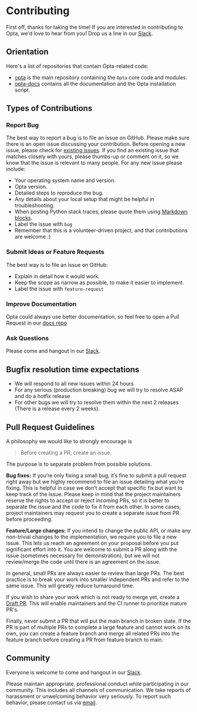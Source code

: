 # Contributing 

First off, thanks for taking the time!
If you are interested in contributing to Opta, we'd love to hear from you! Drop us a line in our [Slack](https://slack.opta.dev/).

## Orientation

Here's a list of repositories that contain Opta-related code:

- [opta](https://github.com/run-x/opta)
  is the main repository containing the `Opta` core code and modules.
- [opta-docs](https://github.com/run-x/opta-docs) contains all the documentation and the Opta installation script.

## Types of Contributions

### Report Bug

The best way to report a bug is to file an issue on GitHub. Please make sure there is an open issue discussing your contribution. Before opening a new issue, please check for [existing issues](https://github.com/run-x/opta/issues). If you find an existing issue that matches closely with yours, please thumbs-up or comment on it, so we know that the issue is relevant to many people. For any new issue please include:

- Your operating system name and version.
- Opta version.
- Detailed steps to reproduce the bug.
- Any details about your local setup that might be helpful in troubleshooting.
- When posting Python stack traces, please quote them using
[Markdown blocks](https://help.github.com/articles/creating-and-highlighting-code-blocks/).
- Label the issue with `bug`
- Remember that this is a volunteer-driven project, and that contributions are welcome :)

### Submit Ideas or Feature Requests

The best way is to file an issue on GitHub:

- Explain in detail how it would work.
- Keep the scope as narrow as possible, to make it easier to implement.
- Label the issue with `feature-request`

### Improve Documentation

Opta could always use better documentation, so feel free to open a Pull Request in our [docs repo](https://github.com/run-x/opta-docs)

### Ask Questions

Please come and hangout in our [Slack](https://slack.opta.dev/).

## Bugfix resolution time expectations

- We will respond to all new issues within 24 hours
- For any serious (production breaking) bug we will try to resolve ASAP and do a hotfix release
- For other bugs we will try to resolve them within the next 2 releases (There is a release every 2 weeks).


## Pull Request Guidelines

A philosophy we would like to strongly encourage is

> Before creating a PR, create an issue.

The purpose is to separate problem from possible solutions.

**Bug fixes:** If you’re only fixing a small bug, it’s fine to submit a pull request right away but we highly recommend to file an issue detailing what you’re fixing. This is helpful in case we don’t accept that specific fix but want to keep track of the issue. Please keep in mind that the project maintainers reserve the rights to accept or reject incoming PRs, so it is better to separate the issue and the code to fix it from each other. In some cases, project maintainers may request you to create a separate issue from PR before proceeding.

**Feature/Large changes:** If you intend to change the public API, or make any non-trivial changes to the implementation, we require you to file a new issue. This lets us reach an agreement on your proposal before you put significant effort into it. You are welcome to submit a PR along with the issue (sometimes necessary for demonstration), but we will not review/merge the code until there is an agreement on the issue.

In general, small PRs are always easier to review than large PRs. The best practice is to break your work into smaller independent PRs and refer to the same issue. This will greatly reduce turnaround time.

If you wish to share your work which is not ready to merge yet, create a [Draft PR](https://github.blog/2019-02-14-introducing-draft-pull-requests/). This will enable maintainers and the CI runner to prioritize mature PR's.

Finally, never submit a PR that will put the main branch in broken state. If the PR is part of multiple PRs to complete a large feature and cannot work on its own, you can create a feature branch and merge all related PRs into the feature branch before creating a PR from feature branch to main.

## Community
Everyone is welcome to come and hangout in our [Slack](https://slack.opta.dev/).

Please maintain appropriate, professional conduct while participating in our community. This includes all channels of communication. We take reports of harassment or unwelcoming behavior very seriously. To report such behavior, please contact us via [email](mailto:info@runx.dev).
